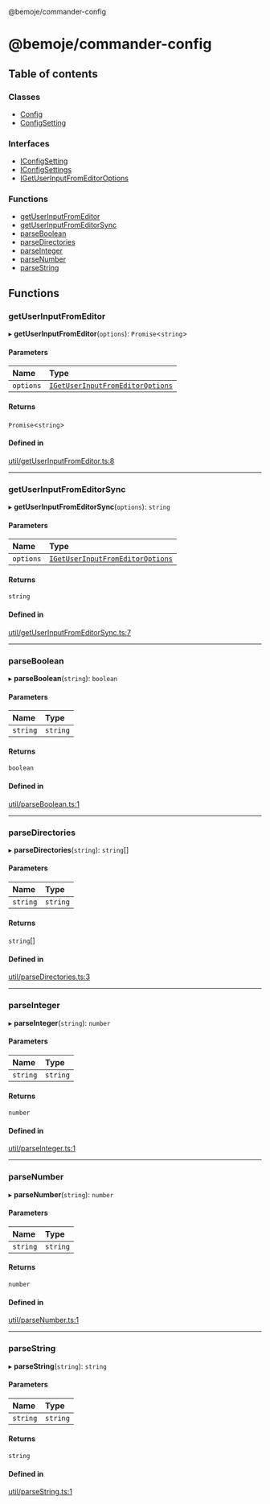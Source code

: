 @bemoje/commander-config

# @bemoje/commander-config

## Table of contents

### Classes

- [Config](https://github.com/bemoje/tsmono/blob/main/pkg/commander-config/docs/md/classes/Config.md)
- [ConfigSetting](https://github.com/bemoje/tsmono/blob/main/pkg/commander-config/docs/md/classes/ConfigSetting.md)

### Interfaces

- [IConfigSetting](https://github.com/bemoje/tsmono/blob/main/pkg/commander-config/docs/md/interfaces/IConfigSetting.md)
- [IConfigSettings](https://github.com/bemoje/tsmono/blob/main/pkg/commander-config/docs/md/interfaces/IConfigSettings.md)
- [IGetUserInputFromEditorOptions](https://github.com/bemoje/tsmono/blob/main/pkg/commander-config/docs/md/interfaces/IGetUserInputFromEditorOptions.md)

### Functions

- [getUserInputFromEditor](https://github.com/bemoje/tsmono/blob/main/pkg/commander-config/docs/md/index.md#getuserinputfromeditor)
- [getUserInputFromEditorSync](https://github.com/bemoje/tsmono/blob/main/pkg/commander-config/docs/md/index.md#getuserinputfromeditorsync)
- [parseBoolean](https://github.com/bemoje/tsmono/blob/main/pkg/commander-config/docs/md/index.md#parseboolean)
- [parseDirectories](https://github.com/bemoje/tsmono/blob/main/pkg/commander-config/docs/md/index.md#parsedirectories)
- [parseInteger](https://github.com/bemoje/tsmono/blob/main/pkg/commander-config/docs/md/index.md#parseinteger)
- [parseNumber](https://github.com/bemoje/tsmono/blob/main/pkg/commander-config/docs/md/index.md#parsenumber)
- [parseString](https://github.com/bemoje/tsmono/blob/main/pkg/commander-config/docs/md/index.md#parsestring)

## Functions

### getUserInputFromEditor

▸ **getUserInputFromEditor**(`options`): `Promise`<`string`\>

#### Parameters

| Name | Type |
| :------ | :------ |
| `options` | [`IGetUserInputFromEditorOptions`](https://github.com/bemoje/tsmono/blob/main/pkg/commander-config/docs/md/interfaces/IGetUserInputFromEditorOptions.md) |

#### Returns

`Promise`<`string`\>

#### Defined in

[util/getUserInputFromEditor.ts:8](https://github.com/bemoje/tsmono/blob/ad6c8c6/pkg/commander-config/src/util/getUserInputFromEditor.ts#L8)

___

### getUserInputFromEditorSync

▸ **getUserInputFromEditorSync**(`options`): `string`

#### Parameters

| Name | Type |
| :------ | :------ |
| `options` | [`IGetUserInputFromEditorOptions`](https://github.com/bemoje/tsmono/blob/main/pkg/commander-config/docs/md/interfaces/IGetUserInputFromEditorOptions.md) |

#### Returns

`string`

#### Defined in

[util/getUserInputFromEditorSync.ts:7](https://github.com/bemoje/tsmono/blob/ad6c8c6/pkg/commander-config/src/util/getUserInputFromEditorSync.ts#L7)

___

### parseBoolean

▸ **parseBoolean**(`string`): `boolean`

#### Parameters

| Name | Type |
| :------ | :------ |
| `string` | `string` |

#### Returns

`boolean`

#### Defined in

[util/parseBoolean.ts:1](https://github.com/bemoje/tsmono/blob/ad6c8c6/pkg/commander-config/src/util/parseBoolean.ts#L1)

___

### parseDirectories

▸ **parseDirectories**(`string`): `string`[]

#### Parameters

| Name | Type |
| :------ | :------ |
| `string` | `string` |

#### Returns

`string`[]

#### Defined in

[util/parseDirectories.ts:3](https://github.com/bemoje/tsmono/blob/ad6c8c6/pkg/commander-config/src/util/parseDirectories.ts#L3)

___

### parseInteger

▸ **parseInteger**(`string`): `number`

#### Parameters

| Name | Type |
| :------ | :------ |
| `string` | `string` |

#### Returns

`number`

#### Defined in

[util/parseInteger.ts:1](https://github.com/bemoje/tsmono/blob/ad6c8c6/pkg/commander-config/src/util/parseInteger.ts#L1)

___

### parseNumber

▸ **parseNumber**(`string`): `number`

#### Parameters

| Name | Type |
| :------ | :------ |
| `string` | `string` |

#### Returns

`number`

#### Defined in

[util/parseNumber.ts:1](https://github.com/bemoje/tsmono/blob/ad6c8c6/pkg/commander-config/src/util/parseNumber.ts#L1)

___

### parseString

▸ **parseString**(`string`): `string`

#### Parameters

| Name | Type |
| :------ | :------ |
| `string` | `string` |

#### Returns

`string`

#### Defined in

[util/parseString.ts:1](https://github.com/bemoje/tsmono/blob/ad6c8c6/pkg/commander-config/src/util/parseString.ts#L1)

